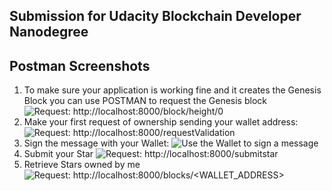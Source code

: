 ## Submission for Udacity Blockchain Developer Nanodegree

## Postman Screenshots
1. To make sure your application is working fine and it creates the Genesis Block you can use POSTMAN to request the Genesis block
    ![Request: http://localhost:8000/block/height/0 ](https://github.com/myleshildebrand/private-blockchain/blob/6739887c967742acb8f45ab2b213b1248a52e2b5/postman_screenshots/postman_genesis_block.png)
2. Make your first request of ownership sending your wallet address:
    ![Request: http://localhost:8000/requestValidation ](https://github.com/myleshildebrand/private-blockchain/blob/6739887c967742acb8f45ab2b213b1248a52e2b5/postman_screenshots/postman_send_wallet_address.png)
3. Sign the message with your Wallet:
    ![Use the Wallet to sign a message](https://github.com/myleshildebrand/private-blockchain/blob/6739887c967742acb8f45ab2b213b1248a52e2b5/postman_screenshots/bitcoin-qt_sign_message.png)
4. Submit your Star
     ![Request: http://localhost:8000/submitstar](https://github.com/myleshildebrand/private-blockchain/blob/6739887c967742acb8f45ab2b213b1248a52e2b5/postman_screenshots/postman_submit_star.png)
5. Retrieve Stars owned by me
    ![Request: http://localhost:8000/blocks/<WALLET_ADDRESS>](https://github.com/myleshildebrand/private-blockchain/blob/6739887c967742acb8f45ab2b213b1248a52e2b5/postman_screenshots/postman_retrieve_stars.png)